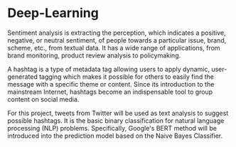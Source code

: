 # Deep-Learning

Sentiment analysis is extracting the perception, which indicates a positive, negative, or neutral sentiment, of people towards a particular issue, brand, scheme, etc., from textual data. It has a wide range of applications, from brand monitoring, product review analysis to policymaking.

A hashtag is a type of metadata tag allowing users to apply dynamic, user- generated tagging which makes it possible for others to easily find the message with a specific theme or content. Since its introduction to the mainstream Internet, hashtags become an indispensable tool to group content on social media.

For this project, tweets from Twitter will be used as text analysis to suggest possible hashtags. It is the basic binary classification for natural language processing (NLP) problems. Specifically, Google's BERT method will be introduced into the prediction model based on the Naive Bayes Classifier.
